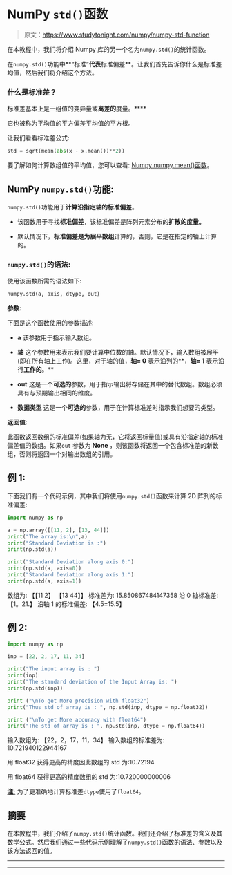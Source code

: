 # NumPy `std()`函数

> 原文：<https://www.studytonight.com/numpy/numpy-std-function>

在本教程中，我们将介绍 Numpy 库的另一个名为`numpy.std()`的统计函数。

在`numpy.std()`功能中**“标准”**代表**标准偏差**。让我们首先告诉你什么是标准差均值，然后我们将介绍这个方法。

### 什么是标准差？

标准差基本上是一组值的变异量或**离差的**度量。****

它也被称为平均值的平方偏差平均值的平方根。

让我们看看标准差公式:

```py
std = sqrt(mean(abs(x - x.mean())**2))
```

要了解如何计算数组值的平均值，您可以查看: [Numpy numpy.mean()函数](http://www.studytonight.com/numpy/numpy-mean-method)。

## NumPy `numpy.std()`功能:

`numpy.std()`功能用于**计算沿指定轴的标准偏差**。

*   该函数用于寻找**标准偏差**，该标准偏差是阵列元素分布的**扩散的度量。**

*   默认情况下，**标准偏差是为展平数组**计算的，否则，它是在指定的轴上计算的。

### `numpy.std()`的语法:

使用该函数所需的语法如下:

```py
numpy.std(a, axis, dtype, out)
```

**参数:**

下面是这个函数使用的参数描述:

*   **a**
    该参数用于指示输入数组。

*   **轴**
    这个参数用来表示我们要计算中位数的轴。默认情况下，输入数组被展平(即在所有轴上工作)。这里，对于轴的值，**轴= 0** 表示沿列的**，**轴= 1** 表示沿行**工作的**。**

*   **out**
    这是一个**可选的**参数，用于指示输出将存储在其中的替代数组。数组必须具有与预期输出相同的维度。

*   **数据类型**
    这是一个**可选的**参数，用于在计算标准差时指示我们想要的类型。

**返回值:**

此函数返回数组的标准偏差(如果轴为无，它将返回标量值)或具有沿指定轴的标准偏差值的数组。如果`out` 参数为 **None** ，则该函数将返回一个包含标准差的新数组，否则将返回一个对输出数组的引用。

## 例 1:

下面我们有一个代码示例，其中我们将使用`numpy.std()`函数来计算 2D 阵列的标准偏差:

```py
import numpy as np 

a = np.array([[11, 2], [13, 44]])
print("The array is:\n",a)
print("Standard Deviation is :")
print(np.std(a))

print("Standard Deviation along axis 0:")
print(np.std(a, axis=0))
print("Standard Deviation along axis 1:")
print(np.std(a, axis=1)) 
```

数组为:
【【11 2】
【13 44】】
标准差为:
15.850867484147358
沿 0 轴标准差:
【1。21.】
沿轴 1 的标准偏差:
【4.5±15.5】

## 例 2:

```py
import numpy as np 

inp = [22, 2, 17, 11, 34] 

print("The input array is : ")
print(inp)
print("The standard deviation of the Input Array is: ")
print(np.std(inp)) 

print ("\nTo get More precision with float32") 
print("Thus std of array is : ", np.std(inp, dtype = np.float32)) 

print ("\nTo get More accuracy with float64") 
print("The std of array is : ", np.std(inp, dtype = np.float64)) 
```

输入数组为:
【22，2，17，11，34】
输入数组的标准差为:
10.721940122944167

用 float32
获得更高的精度因此数组的 std 为:10.72194

用 float64
获得更高的精度数组的 std 为:10.720000000006

**<u>注:</u>** 为了更准确地计算标准差`dtype`使用了`float64`。

## 摘要

在本教程中，我们介绍了`numpy.std()`统计函数。我们还介绍了标准差的含义及其数学公式。然后我们通过一些代码示例理解了`numpy.std()`函数的语法、参数以及该方法返回的值。

* * *

* * *